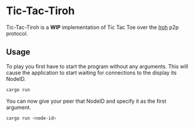 # Tic-Tac-Tiroh
Tic-Tac-Tiroh is a **WIP** implementation of Tic Tac Toe over the [Iroh](https://iroh.computer) p2p protocol.

## Usage 
To play you first have to start the program without any arguments. This will cause the application to start waiting for connections to the display its NodeID.
```bash
cargo run
```

You can now give your peer that NodeID and specify it as the first argument.
```bash
cargo run <node-id>
```
